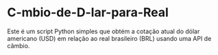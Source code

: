 # C-mbio-de-D-lar-para-Real
Este é um script Python simples que obtém a cotação atual do dólar americano (USD) em relação ao real brasileiro (BRL) usando uma API de câmbio.
